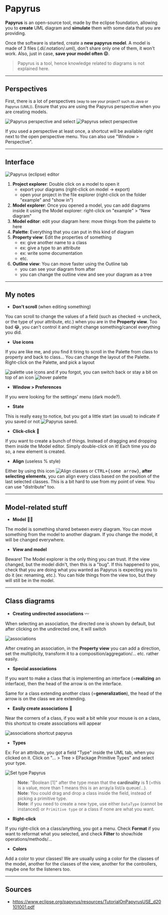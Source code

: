 # Papyrus

**Papyrus** is an open-source tool, made by the eclipse foundation,
allowing you to **create** UML diagram and **simulate** them
with some data that you are providing.

Once the software is started, create a **new papyrus model**. A model is made of 3 files (.di/.notation/.uml), don't share only one of them, it won't work. Also, just in case, **save your model often 😖**.

> Papyrus is a tool, hence knowledge related to diagrams is not explained here.

<hr class="sl">

## Perspectives

First, there is a lot of perspectives <small>(way to see your project? such as Java or Papyrus (UML))</small>. Ensure that you are using the Papyrus perspective when you are creating models.

<div class="text-center">

![Papyrus perspective](images/perp1.png) and select ![Papyrus select perspective](images/perp2.png)
</div>

If you used a perspective at least once, a shortcut will be available right next to the open perspective menu. You can also use "Window > Perspective".

<hr class="sr">

## Interface

<div class="overflow-auto mb-3" style="max-height: 400px;">

![Papyrus (eclipse) editor](images/editor.png)
</div>

1. **Project explorer**: Double click on a model to open it
   * export your diagrams (right-click on model -> export)
   * open your project in the file explorer (right-click on the folder "example" and "show in")
2. **Model explorer**: Once you opened a model, you can add diagrams inside it using the Model explorer: right-click on "example" > "New diagram"
3. **Model editor**: edit your diagram here: move things from the palette to here
4. **Palette**: Everything that you can put in this kind of diagram
5. **Property view**: Edit the properties of something
   * ex: give another name to a class
   * ex: give a type to an attribute
   * ex: write some documentation
   * etc.
6. **Outline view**: You can move faster using the Outline tab
   * you can see your diagram from after
   * you can change the outline view and see your diagram as a tree

<hr class="sl">

## My notes

* **Don't scroll** (when editing something)

You can scroll to change the values of a field (such as checked -> uncheck, or the type of your attribute, etc.) when you are in the **Property view**. Too bad 😂, you can't control it and might change something/cancel everything you did.

* **Use icons**

If you are like me, and you find it tiring to scroll in the Palette from class to property and back to class... You can change the layout of the Palette. Right-click on the Palette, and pick a layout

<div class="text-center">

![palette use icons](images/icons.png) and if you forgot, you can switch back or stay a bit on top of an icon ![hover palette](images/icons_hover.png)

</div>

* **Window > Preferences**

If you were looking for the settings' menu (dark mode?).

* **State**

This is really easy to notice, but you got a little start (as usual) to indicate if you saved or not ![Papyrus saved](images/saved.png).

* **Click-click** 🚬

If you want to create a bunch of things. Instead of dragging and dropping them inside the Model editor. Simply double-click on it! Each time you do so, a new element is created.

* **Align** (useless % style)

Either by using this icon ![Align classes](images/align.png) or <kbd>CTRL+{some arrow}</kbd>, **after selecting elements**, you can align every class based on the position of the last selected classes. This is a bit hard to use from my point of view. You can use "distribute" too.

<hr class="sr">

## Model-related stuff

* **Model** 👧👦

The model is something shared between every diagram. You can move something from the model to another diagram. If you change the model, it will be changed everywhere. 

* **View and model**

Beware! The Model explorer is the only thing you can trust. If the view changed, but the model didn't, then this is a "bug". If this happened to you, check that you are doing what you wanted as Papyrus is expecting you to do it (ex: renaming, etc.). You can hide things from the view too, but they will still be in the model.

<hr class="sl">

## Class diagrams

* **Creating undirected associations** 〰

When selecting an association, the directed one is shown by default, but after clicking on the undirected one, it will switch

![associations](images/associations.png)

After creating an association, in the **Property view** you can add a direction, set the multiplicity, transform it to a composition/aggregation/... etc. rather easily.

* **Special associations**

If you want to make a class that is implementing an interface (=**realizing** an interface), then the head of the arrow is on the interface.

Same for a class extending another class (=**generalization**), the head of the arrow is on the class we are extending.

* **Easily create associations** 🚀

Near the corners of a class, if you wait a bit while your mouse is on a class, this shortcut to create associations will appear

![associations shortcut papyrus](images/associations_shortcut.png)

* **Types**

Ex: For an attribute, you got a field "Type" inside the UML tab, when you clicked on it. Click on "... > Tree > EPackage Primitive Types" and select your type.

![Set type Papyrus](images/type.png)

> **Note**: "Boolean [1]" after the type mean that the **cardinality** is **1** (=this is a value, more than 1 means this is an array/a list/a queue/...).<br>
> **Note**: You could drag and drop a class inside the field, instead of picking a primitive type.<br>
> **Note**: if you need to create a new type, use either `DataType` (cannot be instanced) or `Primitive type` or a class if none are what you want.

* **Right-click**

If you right-click on a class/anything, you got a menu. Check **Format** if you want to reformat what you selected, and check **Filter** to show/hide operations/methods/...

* **Colors**

Add a color to your classes! We are usually using a color for the classes of the model, another for the classes of the view, another for the controllers, maybe one for the listeners too.

<hr class="sr">

## Sources

* <https://www.eclipse.org/papyrus/resources/TutorialOnPapyrusUSE_d20101001.pdf>